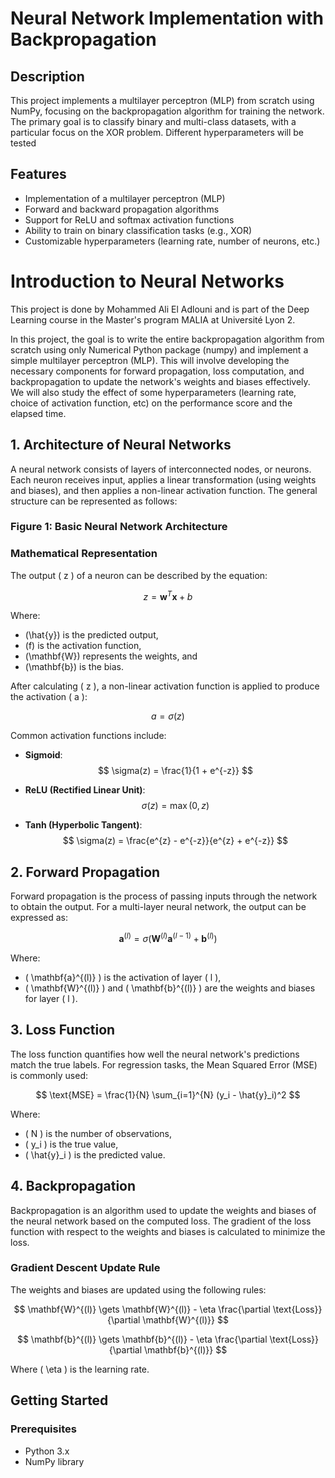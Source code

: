 # Neural Network Implementation with Backpropagation


## Description
This project implements a multilayer perceptron (MLP) from scratch using NumPy, focusing on the backpropagation algorithm for training the network. The primary goal is to classify binary and multi-class datasets, with a particular focus on the XOR problem. Different hyperparameters will be tested

## Features
- Implementation of a multilayer perceptron (MLP)
- Forward and backward propagation algorithms
- Support for ReLU and softmax activation functions
- Ability to train on binary classification tasks (e.g., XOR)
- Customizable hyperparameters (learning rate, number of neurons, etc.)



# Introduction to Neural Networks

This project is done by Mohammed Ali El Adlouni and is part of the Deep Learning course in the Master's program MALIA at Université Lyon 2.

In this project, the goal is to write the entire backpropagation algorithm from scratch using only Numerical Python package (numpy) and implement a simple multilayer perceptron (MLP). This will involve developing the necessary components for forward propagation, loss computation, and backpropagation to update the network's weights and biases effectively. We will also study the effect of some hyperparameters (learning rate, choice of activation function, etc) on the performance score and the elapsed time.

## 1. Architecture of Neural Networks

A neural network consists of layers of interconnected nodes, or neurons. Each neuron receives input, applies a linear transformation (using weights and biases), and then applies a non-linear activation function. The general structure can be represented as follows:

### Figure 1: Basic Neural Network Architecture


### Mathematical Representation

The output \( z \) of a neuron can be described by the equation:

$$
z = \mathbf{w}^T \mathbf{x} + b
$$

Where:
- \(\hat{y}\) is the predicted output,  
- \(f\) is the activation function,  
- \(\mathbf{W}\) represents the weights, and  
- \(\mathbf{b}\) is the bias.



After calculating \( z \), a non-linear activation function is applied to produce the activation \( a \):

$$
a = \sigma(z)
$$

Common activation functions include:

- **Sigmoid**: 
$$
\sigma(z) = \frac{1}{1 + e^{-z}}
$$
  
- **ReLU (Rectified Linear Unit)**:
$$
\sigma(z) = \max(0, z)
$$

- **Tanh (Hyperbolic Tangent)**:
$$
\sigma(z) = \frac{e^{z} - e^{-z}}{e^{z} + e^{-z}}
$$

## 2. Forward Propagation

Forward propagation is the process of passing inputs through the network to obtain the output. For a multi-layer neural network, the output can be expressed as:

$$
\mathbf{a}^{(l)} = \sigma(\mathbf{W}^{(l)} \mathbf{a}^{(l-1)} + \mathbf{b}^{(l)})
$$

Where:
- \( \mathbf{a}^{(l)} \) is the activation of layer \( l \),
- \( \mathbf{W}^{(l)} \) and \( \mathbf{b}^{(l)} \) are the weights and biases for layer \( l \).

## 3. Loss Function

The loss function quantifies how well the neural network's predictions match the true labels. For regression tasks, the Mean Squared Error (MSE) is commonly used:

$$
\text{MSE} = \frac{1}{N} \sum_{i=1}^{N} (y_i - \hat{y}_i)^2
$$

Where:
- \( N \) is the number of observations,
- \( y_i \) is the true value,
- \( \hat{y}_i \) is the predicted value.

## 4. Backpropagation

Backpropagation is an algorithm used to update the weights and biases of the neural network based on the computed loss. The gradient of the loss function with respect to the weights and biases is calculated to minimize the loss.

### Gradient Descent Update Rule

The weights and biases are updated using the following rules:

$$
\mathbf{W}^{(l)} \gets \mathbf{W}^{(l)} - \eta \frac{\partial \text{Loss}}{\partial \mathbf{W}^{(l)}}
$$

$$
\mathbf{b}^{(l)} \gets \mathbf{b}^{(l)} - \eta \frac{\partial \text{Loss}}{\partial \mathbf{b}^{(l)}}
$$

Where \( \eta \) is the learning rate.

## Getting Started

### Prerequisites
- Python 3.x
- NumPy library
